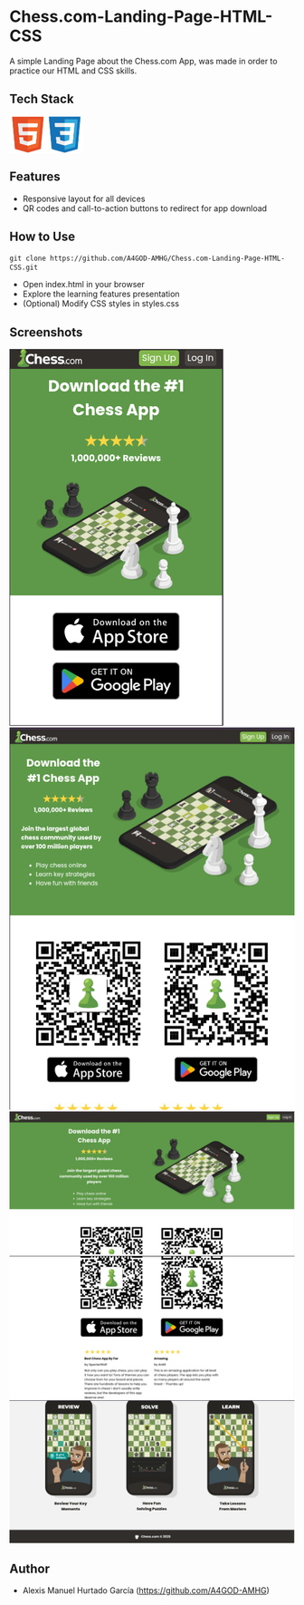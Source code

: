 # Chess.com-Landing-Page-HTML-CSS

A simple Landing Page about the Chess.com App, was made in order to practice our HTML and CSS skills.

## Tech Stack

<div style="display: flex; align-items: center;">
  <img src="https://raw.githubusercontent.com/A4GOD-AMHG/Utils-for-repos/main/icons/html5/html5-original.svg" alt="html5" width="65" height="65" />
  <img src="https://raw.githubusercontent.com/A4GOD-AMHG/Utils-for-repos/main/icons/css3/css3-original.svg" alt="css3" width="65" height="65" />
</div>

## Features

- Responsive layout for all devices
- QR codes and call-to-action buttons to redirect for app download

## How to Use

```
git clone https://github.com/A4GOD-AMHG/Chess.com-Landing-Page-HTML-CSS.git
```

- Open index.html in your browser
- Explore the learning features presentation
- (Optional) Modify CSS styles in styles.css

## Screenshots

![Mobile view](screenshots/mobile.png)
![Ipad view](screenshots/ipad.png)
![Desktop view](screenshots/desktop.png)
![Desktop view 2](screenshots/desktop2.png)
![Desktop view 3](screenshots/desktop3.png)

## Author

- Alexis Manuel Hurtado García (<https://github.com/A4GOD-AMHG>)
